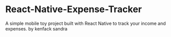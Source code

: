 # React-Native-Expense-Tracker
A simple mobile toy project built with React Native to track your income and expenses.
by kenfack sandra
